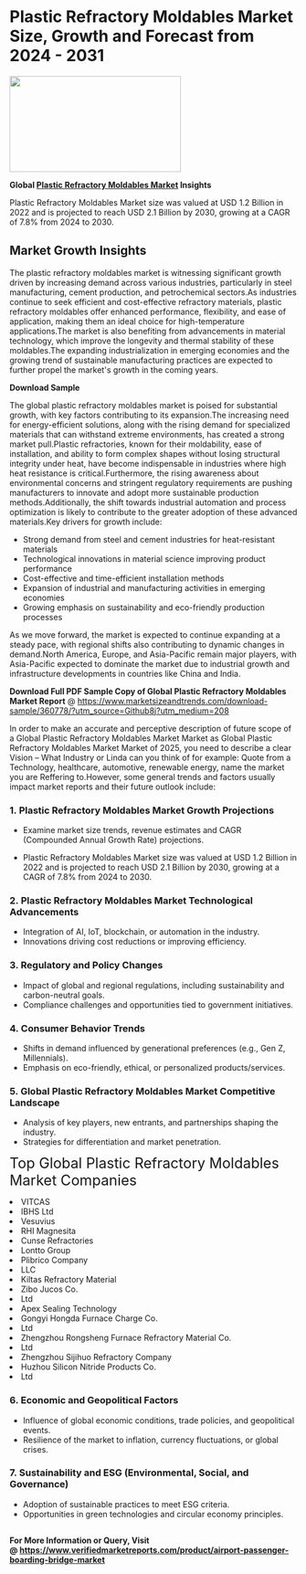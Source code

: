 <H1>Plastic Refractory Moldables Market Size, Growth and Forecast from 2024 - 2031</H1><img class="aligncenter size-medium wp-image-584254" src="https://thirdeyenews.in/wp-content/uploads/2024/09/Global-Market-Research-300x168.jpeg" alt="" width="300" height="168" /><p><strong>Global&nbsp;<a href="https://www.marketsizeandtrends.com/download-sample/360778/?utm_source=Github8j?utm_medium=208">Plastic Refractory Moldables Market</a> Insights</strong></p><p>Plastic Refractory Moldables Market size was valued at USD 1.2 Billion in 2022 and is projected to reach USD 2.1 Billion by 2030, growing at a CAGR of 7.8% from 2024 to 2030.</p><p><h2>Market Growth Insights</h2> <p>The plastic refractory moldables market is witnessing significant growth driven by increasing demand across various industries, particularly in steel manufacturing, cement production, and petrochemical sectors.As industries continue to seek efficient and cost-effective refractory materials, plastic refractory moldables offer enhanced performance, flexibility, and ease of application, making them an ideal choice for high-temperature applications.The market is also benefiting from advancements in material technology, which improve the longevity and thermal stability of these moldables.The expanding industrialization in emerging economies and the growing trend of sustainable manufacturing practices are expected to further propel the market's growth in the coming years.</p> <p><strong>Download Sample</strong></p> <p>The global plastic refractory moldables market is poised for substantial growth, with key factors contributing to its expansion.The increasing need for energy-efficient solutions, along with the rising demand for specialized materials that can withstand extreme environments, has created a strong market pull.Plastic refractories, known for their moldability, ease of installation, and ability to form complex shapes without losing structural integrity under heat, have become indispensable in industries where high heat resistance is critical.Furthermore, the rising awareness about environmental concerns and stringent regulatory requirements are pushing manufacturers to innovate and adopt more sustainable production methods.Additionally, the shift towards industrial automation and process optimization is likely to contribute to the greater adoption of these advanced materials.Key drivers for growth include: <ul> <li>Strong demand from steel and cement industries for heat-resistant materials</li> <li>Technological innovations in material science improving product performance</li> <li>Cost-effective and time-efficient installation methods</li> <li>Expansion of industrial and manufacturing activities in emerging economies</li> <li>Growing emphasis on sustainability and eco-friendly production processes</li> </ul> <p>As we move forward, the market is expected to continue expanding at a steady pace, with regional shifts also contributing to dynamic changes in demand.North America, Europe, and Asia-Pacific remain major players, with Asia-Pacific expected to dominate the market due to industrial growth and infrastructure developments in countries like China and India.</p> <p><span class=""><strong>Download Full PDF Sample Copy of Global Plastic Refractory Moldables Market Report</strong> @ <a href="https://www.marketsizeandtrends.com/download-sample/360778/?utm_source=Github8j?utm_medium=208" target="_blank">https://www.marketsizeandtrends.com/download-sample/360778/?utm_source=Github8j?utm_medium=208</a></span></p><p>In order to make an accurate and perceptive description of future scope of a Global&nbsp;Plastic Refractory Moldables Market Market as Global&nbsp;Plastic Refractory Moldables Market Market of 2025, you need to describe a clear Vision &ndash; What Industry or Linda can you think of for example: Quote from a Technology, healthcare, automotive, renewable energy, name the market you are Reffering to.However, some general trends and factors usually impact market reports and their future outlook include:</p><h3>1.&nbsp;<strong>Plastic Refractory Moldables Market Growth Projections</strong></h3><ul><li>Examine market size trends, revenue estimates and CAGR (Compounded Annual Growth Rate) projections.</li><li><p>Plastic Refractory Moldables Market size was valued at USD 1.2 Billion in 2022 and is projected to reach USD 2.1 Billion by 2030, growing at a CAGR of 7.8% from 2024 to 2030.</p></li></ul><h3>2.&nbsp;<strong>Plastic Refractory Moldables Market Technological Advancements</strong></h3><ul><li>Integration of AI, IoT, blockchain, or automation in the industry.</li><li>Innovations driving cost reductions or improving efficiency.</li></ul><h3>3.&nbsp;<strong>Regulatory and Policy Changes</strong></h3><ul><li>Impact of global and regional regulations, including sustainability and carbon-neutral goals.</li><li>Compliance challenges and opportunities tied to government initiatives.</li></ul><h3>4.&nbsp;<strong>Consumer Behavior Trends</strong></h3><ul><li>Shifts in demand influenced by generational preferences (e.g., Gen Z, Millennials).</li><li>Emphasis on eco-friendly, ethical, or personalized products/services.</li></ul><h3>5.&nbsp;<strong>Global Plastic Refractory Moldables Market Competitive Landscape</strong></h3><ul><li>Analysis of key players, new entrants, and partnerships shaping the industry.</li><li>Strategies for differentiation and market penetration.</li></ul><p data-pm-slice="1 1 []"><span style="color: inherit; font-family: inherit; font-size: 25px;">Top Global Plastic Refractory Moldables Market Companies</span></p><div class="" data-test-id=""><p><li>VITCAS</li><li> IBHS Ltd</li><li> Vesuvius</li><li> RHI Magnesita</li><li> Cunse Refractories</li><li> Lontto Group</li><li> Plibrico Company</li><li> LLC</li><li> Kiltas Refractory Material</li><li> Zibo Jucos Co.</li><li> Ltd</li><li> Apex Sealing Technology</li><li> Gongyi Hongda Furnace Charge Co.</li><li> Ltd</li><li> Zhengzhou Rongsheng Furnace Refractory Material Co.</li><li> Ltd</li><li> Zhengzhou Sijihuo Refractory Company</li><li> Huzhou Silicon Nitride Products Co.</li><li> Ltd</li></p></div><h3>6.&nbsp;<strong>Economic and Geopolitical Factors</strong></h3><ul><li>Influence of global economic conditions, trade policies, and geopolitical events.</li><li>Resilience of the market to inflation, currency fluctuations, or global crises.</li></ul><h3>7.&nbsp;<strong>Sustainability and ESG (Environmental, Social, and Governance)</strong></h3><ul><li>Adoption of sustainable practices to meet ESG criteria.</li><li>Opportunities in green technologies and circular economy principles.</li></ul><h2><strong style="font-size: 14px;">For More Information or Query, Visit @&nbsp;</strong><a style="background-color: #ffffff; font-size: 14px;" href="https://www.marketsizeandtrends.com/report/plastic-refractory-moldables-market/" target="_blank">https://www.verifiedmarketreports.com/product/airport-passenger-boarding-bridge-market</a></h2>